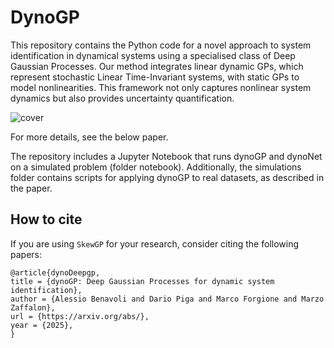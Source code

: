 # DynoGP

This repository contains the Python code for a novel approach to system identification in dynamical systems using a specialised class of Deep Gaussian Processes. Our method integrates linear dynamic GPs, which represent stochastic Linear Time-Invariant  systems, with static GPs to model nonlinearities. This framework not only captures nonlinear system dynamics but also provides uncertainty quantification.

![cover](https://github.com/benavoli/dynoDeepGP/tree/master/notebooks/gp_linear_cut_Wiener.png)

For more details, see the below paper. 

The repository includes a Jupyter Notebook that runs dynoGP and dynoNet on a simulated problem (folder notebook). Additionally, the simulations folder contains scripts for applying dynoGP to real datasets, as described in the paper.

## How to cite
If you are using `SkewGP` for your research, consider citing the following papers: 
```
@article{dynoDeepgp,
title = {dynoGP: Deep Gaussian Processes for dynamic system
identification},
author = {Alessio Benavoli and Dario Piga and Marco Forgione and Marzo Zaffalon},
url = {https://arxiv.org/abs/},
year = {2025},
}
